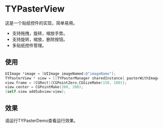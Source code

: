 # TYPasterView
这是一个贴纸控件的实现，简单易用。

- 支持拖拽，旋转，缩放手势。
- 支持旋转，缩放，删除按钮。
- 多贴纸控件管理。



## 使用

``` objective-c
UIImage *image = [UIImage imageNamed:@"imageName"];
TYPasterView * view = [[TYPasterManager sharedInstance] pasterWithImage:image];
view.frame = (CGRect){CGPointZero,CGSizeMake(150, 100)};
view.center = CGPointMake(200, 200);
[self.view addSubview:view];
```



## 效果

请运行TYPasterDemo查看运行效果。